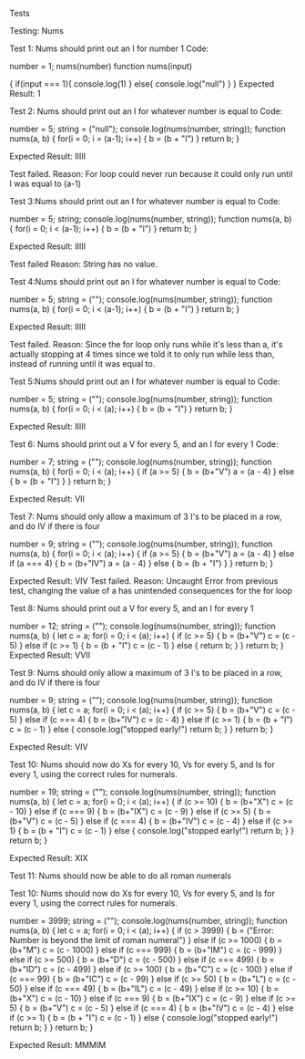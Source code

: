 Tests

Testing: Nums

Test 1: Nums should print out an I for number 1
Code: 

number = 1;
nums(number)
function nums(input)

{
 if(input === 1){
     console.log(1)
 }
 else{
     console.log("null")
 }
}
Expected Result: 1

Test 2: Nums should print out an I for whatever number is equal to
Code:

number = 5;
string = ("null");
console.log(nums(number, string));
function nums(a, b)
{
    for(i = 0; i = (a-1); i++)
    {
        b = (b + "I")
    }
    return b;
}

Expected Result: IIIII

Test failed.
Reason: For loop could never run because it could only run until I was equal to (a-1)

Test 3:Nums should print out an I for whatever number is equal to
Code:

number = 5;
string;
console.log(nums(number, string));
function nums(a, b)
{
    for(i = 0; i < (a-1); i++)
    {
        b = (b + "I")
    }
    return b;
}

Expected Result: IIIII

Test failed
Reason: String has no value. 

Test 4:Nums should print out an I for whatever number is equal to
Code:

number = 5;
string = ("");
console.log(nums(number, string));
function nums(a, b)
{
    for(i = 0; i < (a-1); i++)
    {
        b = (b + "I")
    }
    return b;
}

Expected Result: IIIII

Test failed.
Reason: Since the for loop only runs while it's less than a, it's actually stopping at 4 times since we told it to only run while less than, instead of running until it was equal to.

Test 5:Nums should print out an I for whatever number is equal to
Code:

number = 5;
string = ("");
console.log(nums(number, string));
function nums(a, b)
{
    for(i = 0; i < (a); i++)
    {
        b = (b + "I")
    }
    return b;
}

Expected Result: IIIII

Test 6: Nums should print out a V for every 5, and an I for every 1
Code:

number = 7;
string = ("");
console.log(nums(number, string));
function nums(a, b)
{
    for(i = 0; i < (a); i++)
    {
        if (a >= 5)
        {
            b = (b+"V")
            a = (a - 4)
        }
        else
        {
            b = (b + "I")
        }
    }
    return b;
}

Expected Result: VII

Test 7: Nums should only allow a maximum of 3 I's to be placed in a row, and do IV if there is four

number = 9;
string = ("");
console.log(nums(number, string));
function nums(a, b)
{
    for(i = 0; i < (a); i++)
    {
        if (a >= 5)
        {
            b = (b+"V")
            a = (a - 4)
        }
        else if (a === 4)
        {
            b = (b+"IV")
            a = (a - 4)
        }
        else
        {
            b = (b + "I")
        }
    }
    return b;
}

Expected Result: VIV
Test failed. 
Reason: Uncaught Error from previous test, changing the value of a has unintended consequences for the for loop

Test 8: Nums should print out a V for every 5, and an I for every 1

number = 12;
string = ("");
console.log(nums(number, string));
function nums(a, b)
{
let c = a;
    for(i = 0; i < (a); i++)
    {
        if (c >= 5)
        {
            b = (b+"V")
            c = (c - 5)
        }
        else if (c >= 1)
        {
            b = (b + "I")
            c = (c - 1)
        }
        else
        {
            return b;
        }
    }
    return b;
}
Expected Result: VVII

Test 9: Nums should only allow a maximum of 3 I's to be placed in a row, and do IV if there is four

number = 9;
string = ("");
console.log(nums(number, string));
function nums(a, b)
{
let c = a;
    for(i = 0; i < (a); i++)
    {
        if (c >= 5)
        {
            b = (b+"V")
            c = (c - 5)
        }
        else if (c === 4)
        {
            b = (b+"IV")
            c = (c - 4)
        }
        else if (c >= 1)
        {
            b = (b + "I")
            c = (c - 1)
        }
        else
        {
        	 console.log("stopped early!")
            return b;
        }
    }
    return b;
}

Expected Result: VIV

Test 10: Nums should now do Xs for every 10, Vs for every 5, and Is for every 1, using the correct rules for numerals.

number = 19;
string = ("");
console.log(nums(number, string));
function nums(a, b)
{
let c = a;
    for(i = 0; i < (a); i++)
    {
        if (c >= 10)
        {
            b = (b+"X")
            c = (c - 10)
        }
        else if (c === 9)
        {
            b = (b+"IX")
            c = (c - 9)
        }
        else if (c >= 5)
        {
            b = (b+"V")
            c = (c - 5)
        }
        else if (c === 4)
        {
            b = (b+"IV")
            c = (c - 4)
        }
        else if (c >= 1)
        {
            b = (b + "I")
            c = (c - 1)
        }
        else
        {
        	 console.log("stopped early!")
            return b;
        }
    }
    return b;
}

Expected Result: XIX

Test 11: Nums should now be able to do all roman numerals

Test 10: Nums should now do Xs for every 10, Vs for every 5, and Is for every 1, using the correct rules for numerals.

number = 3999;
string = ("");
console.log(nums(number, string));
function nums(a, b)
{
let c = a;
    for(i = 0; i < (a); i++)
    {
        if (c > 3999) 
        {
            b = ("Error: Number is beyond the limit of roman numeral")
        }
        else if (c >= 1000)
        {
            b = (b+"M")
            c = (c - 1000)
        }
        else if (c === 999)
        {
            b = (b+"IM")
            c = (c - 999)
        }
        else if (c >= 500)
        {
            b = (b+"D")
            c = (c - 500)
        }
        else if (c === 499)
        {
            b = (b+"ID")
            c = (c - 499)
        }
        else if (c >= 100)
        {
            b = (b+"C")
            c = (c - 100)
        }
        else if (c === 99)
        {
            b = (b+"IC")
            c = (c - 99)
        }
        else if (c >= 50)
        {
            b = (b+"L")
            c = (c - 50)
        }
        else if (c === 49)
        {
            b = (b+"IL")
            c = (c - 49)
        }
        else if (c >= 10)
        {
            b = (b+"X")
            c = (c - 10)
        }
        else if (c === 9)
        {
            b = (b+"IX")
            c = (c - 9)
        }
        else if (c >= 5)
        {
            b = (b+"V")
            c = (c - 5)
        }
        else if (c === 4)
        {
            b = (b+"IV")
            c = (c - 4)
        }
        else if (c >= 1)
        {
            b = (b + "I")
            c = (c - 1)
        }
        else
        {
        	 console.log("stopped early!")
            return b;
        }
    }
    return b;
}

Expected Result: MMMIM